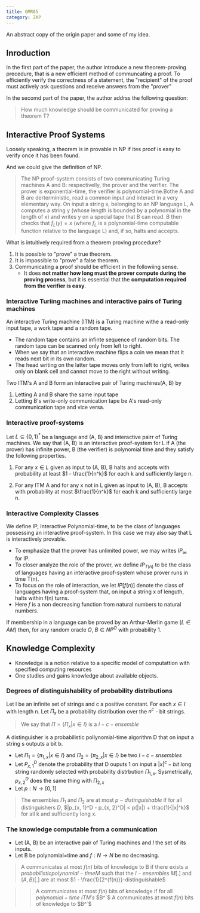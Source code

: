 ```yaml
---
title: GMR85
category: ZKP
---
```


An abstract copy of the origin paper and some of my idea.

## Inroduction

In the first part of the paper, the author introduce a new theorem-proving precedure, that is a new efficient method of communcating a proof. To efficiently verify the correctness of a statement, the "recipient" of the proof must actively ask questions and receive answers from the "prover"

In the secomd part of the paper, the author addrss the following question:

> How much knowledge should be communicated for proving a theorem T?

## Interactive Proof Systems

Loosely speaking, a theorem is in provable in NP if ites proof is easy to verify once it has been found.

And we could give the definition of NP.

> The NP proof-system consists of two communicating Turing machines A and B: respectivelly, the prover and the verifier.
> The prover is exponential-time, the verifier is polynomial-time.Bothe A and B are derterministic, read a common input and interact in a very elementary way.
> On input a string x, belonging to an NP language L, A computes a string y (whose length is bounded by a polynomial in the length of x) and writes y on a special tape that B can read. B then checks that $f_L(y) = x$ (where $f_L$ is a polynomial-time computable function relative to the language L) and, if so, halts and accepts.

What is intuitively required from a theorem proving procedure?

1. It is possible to "prove" a true theorem.
2. It is impossible to "prove" a false theorem.
3. Communicating a proof should be efficient in the followiing sense.
   - It does **not matter how long must the prover compute during the proving process**, but it is essential that the **computation required from the verifier is easy**.

### Interactive Turiing machines and interactive pairs of Turing machines

An interactive Turing machine (ITM) is a Turing machine withe a read-only input tape, a work tape and a random tape.

- The random tape contains an infinte sequence of random bits. The random tape can be scanned only from left to right.
- When we say that an interactive machine flips a coin we mean that it reads next bit in its own random.
- The head writing on the latter tape moves only from left to right, writes only on blank cell and cannot move to the right without writing.

Two ITM's A and B form an interactive pair of Turing machines(A, B) by

1. Letting A and B share the same input tape
2. Letting B's write-only communication tape be A's read-only communication tape and vice versa.

### Interactive proof-systems


Let $L \subseteq {\{0, 1\}}^*$ be a language and (A, B) and interactive pairr of Turing machines. We say that (A, B) is an interactive proof-system for L if A (the prover) has infinite power, B (the verifier) is polynomial time and they satisfy the following properties.

1. For any $x \in L$ given as input to (A, B), B halts and accepts with probability at least $1 - \frac{1}{n^k}$ for each k and sufficiently large n.

2. For any ITM A and for any x not in L given as input to (A, B), B accepts with probability at most $\frac{1}{n^k}$ for each k and sufficiently large n.

### Interactive Complexity Classes

We define IP, Interactive Polynomial-time, to be the class of languages possessing an interactive proof-system. In this case we may also say that L is interactively provable.

- To emphasize that the prover has unlimited power, we may writes $IP_{\infty}$ for IP.
- To closer analyze the role of the prover, we define $IP_{T(n)}$ to be the class of languages having an interactive proof-system whose prover runs in time T(n).
- To focus on the role of interaction, we let $IP[f(n)]$ denote the class of languages having a proof-system that, on input a string x of lenguth, halts within f(n) turns.
- Here $f$ is a non decreasing function from natural numbers to natural numbers.

If membership in a language can be proved by an Arthur-Merlin game ($L \in AM$) then, for any random oracle $O$, $B \in NP^O$ with probability 1. 

## Knowledge Complexity

- Knowledge is a notion relative to a specific model of computattion with specified computing resources
- One studies and gains knowledge about available objects.

### Degrees of distinguishability of probability distributions 

Let I be an infinite set of strings and c a positive constant. For each $x \in I$ with length n. Let $\Pi_x$ be a probability distribution over the $n^c$ - bit strings.

> We say that $\Pi = \{\Pi_x | x \in I\}$ is a $I-c-ensemble$

A distinguisher is a probabilistic pollynomial-time algorithm D that on input a string s outputs a bit b.

- Let $\Pi_1 = \{\pi_{1, x} | x \in I\}$ and $\Pi_2 = \{\pi_{2, x} | x \in I\}$ be two $I-c-snsembles$
- Let $P_{x, 1}^D$ denote the probability that D ouputs 1 on input a $|x|^c-bit$ long string randomly selected with probability distrbution $\Pi_{1, x}$. Sysmetrically, $p_{x, 2}^D$ does the same thing with $\Pi_{2, x}$
- Let $p : N \rightarrow [0, 1]$ 

> The ensembles $\Pi_1$ and $\Pi_2$ are at most $p-distinguishable$ if for all distinguishers $D$, $|p_{x, 1}^D - p_{x, 2}^D| < p(|x|) + \frac{1}{|x|^k}$ for all k and sufficiently long x.

### The knowledge computable from a communication

- Let (A, B) be an interactive pair of Turing machines and $I$ the set of its inputs.
- Let B be polynomial=time and $f:N \rightarrow N$ be no decreasing.

> A communicates at most $f(n)$ bits of knowledge to B if there exists a $probabilistic polynomial-time M$ such that the $I-ensembles$ $M[.]$ and $(A, B)[.]$ are at most $1 - \frac{1}{2^{f(n)}}-distinguishable$ 

> > A communicates at most $f(n)$ bits of knowledge if for all $polynomial-time$ $ITM's$ $B^`$ A communicates at most $f(n)$ bits of knowledge to $B^`$